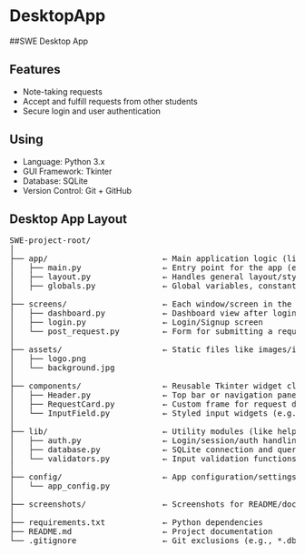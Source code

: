 # DesktopApp
##SWE Desktop App 

## Features
- Note-taking requests
- Accept and fulfill requests from other students
- Secure login and user authentication

## Using
- Language: Python 3.x
- GUI Framework: Tkinter
- Database: SQLite 
- Version Control: Git + GitHub
  

## Desktop App Layout

<pre>
SWE-project-root/
│
├── app/                        ← Main application logic (like Next.js app folder)
│   ├── main.py                 ← Entry point for the app (equivalent to `page.tsx`)
│   ├── layout.py               ← Handles general layout/styling logic
│   ├── globals.py              ← Global variables, constants, or theme settings
│
├── screens/                    ← Each window/screen in the app (like routes)
│   ├── dashboard.py            ← Dashboard view after login
│   ├── login.py                ← Login/Signup screen
│   └── post_request.py         ← Form for submitting a request
│
├── assets/                     ← Static files like images/icons (replaces `public/`)
│   ├── logo.png
│   └── background.jpg
│
├── components/                 ← Reusable Tkinter widget classes
│   ├── Header.py               ← Top bar or navigation panel
│   ├── RequestCard.py          ← Custom frame for request display
│   └── InputField.py           ← Styled input widgets (e.g., text entry with validation)
│
├── lib/                        ← Utility modules (like helpers and config)
│   ├── auth.py                 ← Login/session/auth handling
│   ├── database.py             ← SQLite connection and query helpers
│   └── validators.py           ← Input validation functions
│
├── config/                     ← App configuration/settings (equivalent to `next.config.ts`)
│   └── app_config.py
│
├── screenshots/                ← Screenshots for README/docs
│
├── requirements.txt            ← Python dependencies
├── README.md                   ← Project documentation
└── .gitignore                  ← Git exclusions (e.g., *.db, __pycache__)
</pre>







